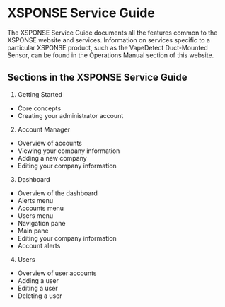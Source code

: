 # XSPONSE Service Guide

The XSPONSE Service Guide documents all the features common to the XSPONSE website and services. Information on services specific to a particular XSPONSE product, such as the VapeDetect Duct-Mounted Sensor, can be found in the Operations Manual section of this website.

## Sections in the XSPONSE Service Guide
1. Getting Started
  * Core concepts
  * Creating your administrator account
2. Account Manager
  * Overview of accounts
  * Viewing your company information
  * Adding a new company
  * Editing your company information
3. Dashboard
  * Overview of the dashboard
  * Alerts menu
  * Accounts menu
  * Users menu
  * Navigation pane
  * Main pane
  * Editing your company information
  * Account alerts
4. Users
  * Overview of user accounts
  * Adding a user
  * Editing a user
  * Deleting a user
